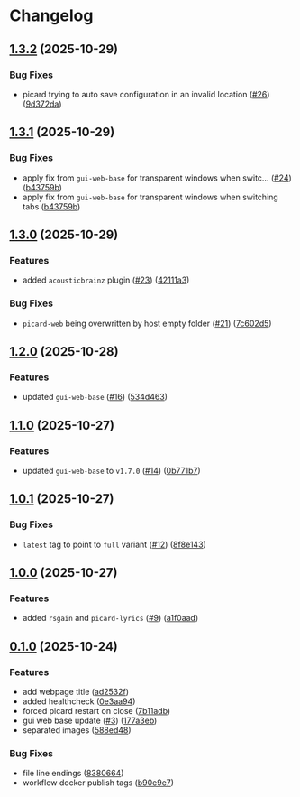 # Changelog

## [1.3.2](https://github.com/Aandree5/picard-web/compare/v1.3.1...v1.3.2) (2025-10-29)


### Bug Fixes

* picard trying to auto save configuration in an invalid location ([#26](https://github.com/Aandree5/picard-web/issues/26)) ([9d372da](https://github.com/Aandree5/picard-web/commit/9d372da6f8830d10d9ce44b002b5218efea3a99a))

## [1.3.1](https://github.com/Aandree5/picard-web/compare/v1.3.0...v1.3.1) (2025-10-29)


### Bug Fixes

* apply fix from `gui-web-base` for transparent windows when switc… ([#24](https://github.com/Aandree5/picard-web/issues/24)) ([b43759b](https://github.com/Aandree5/picard-web/commit/b43759b807991a7587c43f99a9ed4b8d80401165))
* apply fix from `gui-web-base` for transparent windows when switching tabs ([b43759b](https://github.com/Aandree5/picard-web/commit/b43759b807991a7587c43f99a9ed4b8d80401165))

## [1.3.0](https://github.com/Aandree5/picard-web/compare/v1.2.0...v1.3.0) (2025-10-29)


### Features

* added `acousticbrainz` plugin ([#23](https://github.com/Aandree5/picard-web/issues/23)) ([42111a3](https://github.com/Aandree5/picard-web/commit/42111a34bb135506e56252b9dcef23858f622a91))


### Bug Fixes

* `picard-web` being overwritten by host empty folder ([#21](https://github.com/Aandree5/picard-web/issues/21)) ([7c602d5](https://github.com/Aandree5/picard-web/commit/7c602d59ae7eae7332c7ed1f0a2c0a825ca07ba8))

## [1.2.0](https://github.com/Aandree5/picard-web/compare/v1.1.0...v1.2.0) (2025-10-28)


### Features

* updated `gui-web-base` ([#16](https://github.com/Aandree5/picard-web/issues/16)) ([534d463](https://github.com/Aandree5/picard-web/commit/534d4635688f560d45a6613fb947b085b7679545))

## [1.1.0](https://github.com/Aandree5/picard-web/compare/v1.0.1...v1.1.0) (2025-10-27)


### Features

* updated `gui-web-base` to `v1.7.0` ([#14](https://github.com/Aandree5/picard-web/issues/14)) ([0b771b7](https://github.com/Aandree5/picard-web/commit/0b771b7b5d840a8c59b2379836e6f6ca54daf3bb))

## [1.0.1](https://github.com/Aandree5/picard-web/compare/v1.0.0...v1.0.1) (2025-10-27)


### Bug Fixes

* `latest` tag to point to `full` variant ([#12](https://github.com/Aandree5/picard-web/issues/12)) ([8f8e143](https://github.com/Aandree5/picard-web/commit/8f8e143518cb1a165581a2a27351da51dcd5979b))

## [1.0.0](https://github.com/Aandree5/picard-web/compare/v0.1.0...v1.0.0) (2025-10-27)


### Features

* added `rsgain` and `picard-lyrics` ([#9](https://github.com/Aandree5/picard-web/issues/9)) ([a1f0aad](https://github.com/Aandree5/picard-web/commit/a1f0aad01c5a395a9ac5124832bd138076f98297))

## [0.1.0](https://github.com/Aandree5/picard-web/compare/v0.0.1...v0.1.0) (2025-10-24)


### Features

* add webpage title ([ad2532f](https://github.com/Aandree5/picard-web/commit/ad2532fc19d7cab11eab8f6cc8f1bbdb580cc100))
* added healthcheck ([0e3aa94](https://github.com/Aandree5/picard-web/commit/0e3aa947765b36947a789b8d6b2637b68d746f00))
* forced picard restart on close ([7b11adb](https://github.com/Aandree5/picard-web/commit/7b11adbd67a54165a4936f6b71c4448338673fde))
* gui web base update ([#3](https://github.com/Aandree5/picard-web/issues/3)) ([177a3eb](https://github.com/Aandree5/picard-web/commit/177a3eb63f5e1238346499ea0c965189d5547d69))
* separated images ([588ed48](https://github.com/Aandree5/picard-web/commit/588ed487ca5f9687238ac074494228561a0774f0))


### Bug Fixes

* file line endings ([8380664](https://github.com/Aandree5/picard-web/commit/83806640bb5c83722a11c6591490b796c8927c05))
* workflow docker publish tags ([b90e9e7](https://github.com/Aandree5/picard-web/commit/b90e9e75f7b4aa253e912f9523d814893490778d))
